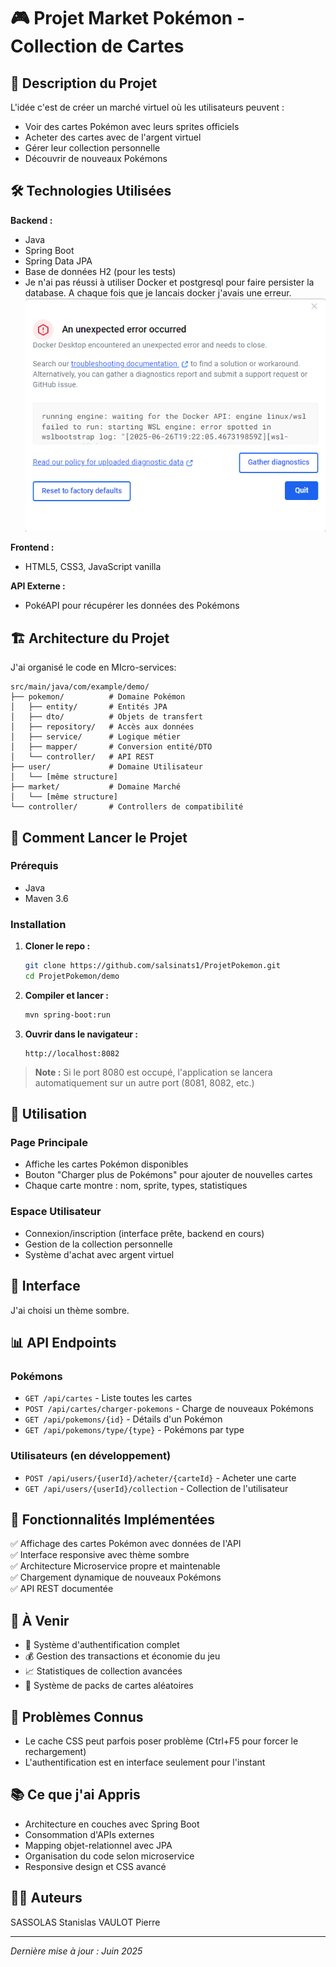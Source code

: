 # 🎮 Projet Market Pokémon - Collection de Cartes

## 📝 Description du Projet

L'idée c'est de créer un marché virtuel où les utilisateurs peuvent :
- Voir des cartes Pokémon avec leurs sprites officiels
- Acheter des cartes avec de l'argent virtuel
- Gérer leur collection personnelle
- Découvrir de nouveaux Pokémons 

## 🛠️ Technologies Utilisées

**Backend :**
- Java
- Spring Boot 
- Spring Data JPA
- Base de données H2 (pour les tests) 
- Je n'ai pas réussi à utiliser Docker et postgresql pour faire persister la database. A chaque fois que je lancais docker j'avais une erreur.![alt text](image.png)

**Frontend :**
- HTML5, CSS3, JavaScript vanilla

**API Externe :**
- PokéAPI pour récupérer les données des Pokémons

## 🏗️ Architecture du Projet

J'ai organisé le code en MIcro-services:

```
src/main/java/com/example/demo/
├── pokemon/          # Domaine Pokémon
│   ├── entity/       # Entités JPA
│   ├── dto/          # Objets de transfert
│   ├── repository/   # Accès aux données
│   ├── service/      # Logique métier
│   ├── mapper/       # Conversion entité/DTO
│   └── controller/   # API REST
├── user/             # Domaine Utilisateur
│   └── [même structure]
├── market/           # Domaine Marché
│   └── [même structure]
└── controller/       # Controllers de compatibilité
```

## 🚀 Comment Lancer le Projet

### Prérequis
- Java 
- Maven 3.6

### Installation

1. **Cloner le repo :**
   ```bash
   git clone https://github.com/salsinats1/ProjetPokemon.git
   cd ProjetPokemon/demo
   ```

2. **Compiler et lancer :**
   ```bash
   mvn spring-boot:run
   ```

3. **Ouvrir dans le navigateur :**
   ```
   http://localhost:8082
   ```

> **Note :** Si le port 8080 est occupé, l'application se lancera automatiquement sur un autre port (8081, 8082, etc.)

## 📱 Utilisation

### Page Principale
- Affiche les cartes Pokémon disponibles
- Bouton "Charger plus de Pokémons" pour ajouter de nouvelles cartes
- Chaque carte montre : nom, sprite, types, statistiques

### Espace Utilisateur
- Connexion/inscription (interface prête, backend en cours)
- Gestion de la collection personnelle
- Système d'achat avec argent virtuel

## 🎨 Interface

J'ai choisi un thème sombre.

## 📊 API Endpoints

### Pokémons
- `GET /api/cartes` - Liste toutes les cartes
- `POST /api/cartes/charger-pokemons` - Charge de nouveaux Pokémons
- `GET /api/pokemons/{id}` - Détails d'un Pokémon
- `GET /api/pokemons/type/{type}` - Pokémons par type

### Utilisateurs (en développement)
- `POST /api/users/{userId}/acheter/{carteId}` - Acheter une carte
- `GET /api/users/{userId}/collection` - Collection de l'utilisateur

## 🔧 Fonctionnalités Implémentées

✅ Affichage des cartes Pokémon avec données de l'API  
✅ Interface responsive avec thème sombre  
✅ Architecture Microservice propre et maintenable  
✅ Chargement dynamique de nouveaux Pokémons  
✅ API REST documentée  

## 🚧 À Venir

- 🔐 Système d'authentification complet
- 💰 Gestion des transactions et économie du jeu
- 📈 Statistiques de collection avancées
- 🎲 Système de packs de cartes aléatoires

## 🐛 Problèmes Connus

- Le cache CSS peut parfois poser problème (Ctrl+F5 pour forcer le rechargement)
- L'authentification est en interface seulement pour l'instant

## 📚 Ce que j'ai Appris

- Architecture en couches avec Spring Boot
- Consommation d'APIs externes
- Mapping objet-relationnel avec JPA
- Organisation du code selon microservice
- Responsive design et CSS avancé

## 👨‍🎓 Auteurs
SASSOLAS Stanislas
VAULOT Pierre

---

*Dernière mise à jour : Juin 2025*

